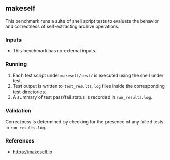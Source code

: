 ## makeself

This benchmark runs a suite of shell script tests to evaluate the behavior and correctness of self-extracting archive operations.

### Inputs

- This benchmark has no external inputs.

### Running

1. Each test script under `makeself/test/` is executed using the shell under test.
2. Test output is written to `test_results.log` files inside the corresponding test directories.
3. A summary of test pass/fail status is recorded in `run_results.log`.

### Validation

Correctness is determined by checking for the presence of any failed tests in `run_results.log`.

### References

- https://makeself.io
